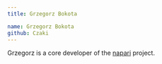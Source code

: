 ```yaml
---
title: Grzegorz Bokota

name: Grzegorz Bokota
github: Czaki
---
```


Grzegorz is a core developer of the [napari](/software/napari) project.

